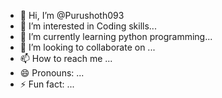 - 👋 Hi, I’m @Purushoth093
- 👀 I’m interested in Coding skills...
- 🌱 I’m currently learning python programming...
- 💞️ I’m looking to collaborate on ...
- 📫 How to reach me ...
- 😄 Pronouns: ...
- ⚡ Fun fact: ...

<!---
Purushoth093/Purushoth093 is a ✨ special ✨ repository because its `README.md` (this file) appears on your GitHub profile.
You can click the Preview link to take a look at your changes.
--->
